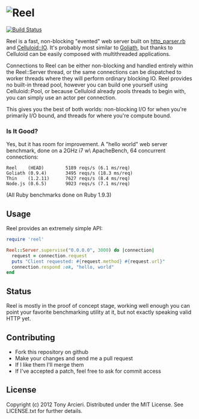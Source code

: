 ![Reel](https://github.com/tarcieri/reel/raw/master/logo.png)
=======
[![Build Status](https://secure.travis-ci.org/tarcieri/reel.png?branch=master)](http://travis-ci.org/tarcieri/reel)

Reel is a fast, non-blocking "evented" web server built on
[http_parser.rb](https://github.com/tmm1/http_parser.rb) and
[Celluloid::IO](https://github.com/tarcieri/celluloid-io). It's probably
most similar to [Goliath](http://postrank-labs.github.com/goliath/), but thanks
to Celluloid can be easily composed with multithreaded applications.

Connections to Reel can be either non-blocking and handled entirely within
the Reel::Server thread, or the same connections can be dispatched to worker
threads where they will perform ordinary blocking IO. Reel provides no
built-in thread pool, however you can build one yourself using Celluloid::Pool,
or because Celluloid already pools threads to begin with, you can simply use
an actor per connection.

This gives you the best of both worlds: non-blocking I/O for when you're
primarily I/O bound, and threads for where you're compute bound.

### Is It Good?

Yes, but it has room for improvement. A "hello world" web server benchmark,
done on a 2GHz i7 w\ ApacheBench, 64 concurrent connections:

```
Reel    (HEAD)        5189 reqs/s (6.1 ms/req)
Goliath (0.9.4)       3495 reqs/s (18.3 ms/req)
Thin    (1.2.11)      7627 reqs/s (8.4 ms/req)
Node.js (0.6.5)       9023 reqs/s (7.1 ms/req)
```

(All Ruby benchmarks done on Ruby 1.9.3)

Usage
-----

Reel provides an extremely simple API:

```ruby
require 'reel'

Reel::Server.supervise("0.0.0.0", 3000) do |connection|
  request = connection.request
  puts "Client requested: #{request.method} #{request.url}"
  connection.respond :ok, "hello, world"
end
```

Status
------

Reel is mostly in the proof of concept stage, working well enough you can
point your favorite benchmarking utility at it, but not exactly speaking
valid HTTP yet.

Contributing
------------

* Fork this repository on github
* Make your changes and send me a pull request
* If I like them I'll merge them
* If I've accepted a patch, feel free to ask for commit access

License
-------

Copyright (c) 2012 Tony Arcieri. Distributed under the MIT License. See
LICENSE.txt for further details.
